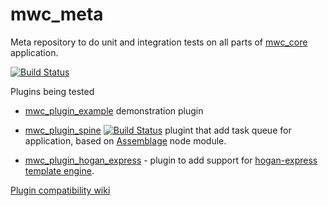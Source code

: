 mwc_meta
========

Meta repository to do unit and integration tests on all parts of [mwc_core](https://github.com/mywebclass/mwc_core) 
application.

[![Build Status](https://travis-ci.org/mywebclass/mwc_meta.png)](https://travis-ci.org/mywebclass/mwc_meta)

Plugins being tested

- [mwc_plugin_example](https://github.com/mywebclass/mwc_plugin_example) demonstration plugin 

- [mwc_plugin_spine](https://github.com/mywebclass/mwc_plugin_spine) [![Build Status](https://travis-ci.org/mywebclass/mwc_plugin_spine.png)](https://travis-ci.org/mywebclass/mwc_plugin_spine) plugint that add task queue for application, based on  [Assemblage](https://github.com/pipedrive/assemblage) node module.

- [mwc_plugin_hogan_express](https://github.com/mywebclass/mwc_plugin_hogan_express) - plugin to add support for [hogan-express template engine](https://github.com/vol4ok/hogan-express).

[Plugin compatibility wiki](https://github.com/mywebclass/mwc_core/wiki/Plugin-compatibility-guide)
